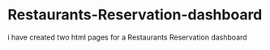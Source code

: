 # Restaurants-Reservation-dashboard
i have created two html pages for a Restaurants Reservation dashboard
